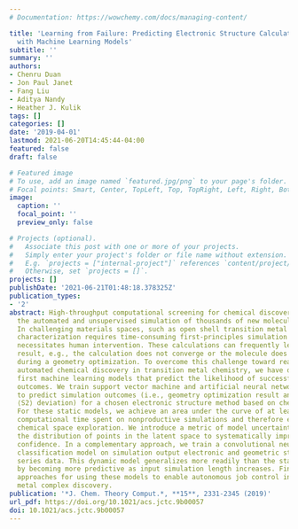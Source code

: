 ```yaml
---
# Documentation: https://wowchemy.com/docs/managing-content/

title: 'Learning from Failure: Predicting Electronic Structure Calculation Outcomes
  with Machine Learning Models'
subtitle: ''
summary: ''
authors:
- Chenru Duan
- Jon Paul Janet
- Fang Liu
- Aditya Nandy
- Heather J. Kulik
tags: []
categories: []
date: '2019-04-01'
lastmod: 2021-06-20T14:45:44-04:00
featured: false
draft: false

# Featured image
# To use, add an image named `featured.jpg/png` to your page's folder.
# Focal points: Smart, Center, TopLeft, Top, TopRight, Left, Right, BottomLeft, Bottom, BottomRight.
image:
  caption: ''
  focal_point: ''
  preview_only: false

# Projects (optional).
#   Associate this post with one or more of your projects.
#   Simply enter your project's folder or file name without extension.
#   E.g. `projects = ["internal-project"]` references `content/project/deep-learning/index.md`.
#   Otherwise, set `projects = []`.
projects: []
publishDate: '2021-06-21T01:48:18.378325Z'
publication_types:
- '2'
abstract: High-throughput computational screening for chemical discovery mandates
  the automated and unsupervised simulation of thousands of new molecules and materials.
  In challenging materials spaces, such as open shell transition metal chemistry,
  characterization requires time-consuming first-principles simulation that often
  necessitates human intervention. These calculations can frequently lead to a null
  result, e.g., the calculation does not converge or the molecule does not stay intact
  during a geometry optimization. To overcome this challenge toward realizing fully
  automated chemical discovery in transition metal chemistry, we have developed the
  first machine learning models that predict the likelihood of successful simulation
  outcomes. We train support vector machine and artificial neural network classifiers
  to predict simulation outcomes (i.e., geometry optimization result and degree of
  ⟨S2⟩ deviation) for a chosen electronic structure method based on chemical composition.
  For these static models, we achieve an area under the curve of at least 0.95, minimizing
  computational time spent on nonproductive simulations and therefore enabling efficient
  chemical space exploration. We introduce a metric of model uncertainty based on
  the distribution of points in the latent space to systematically improve model prediction
  confidence. In a complementary approach, we train a convolutional neural network
  classification model on simulation output electronic and geometric structure time
  series data. This dynamic model generalizes more readily than the static classifier
  by becoming more predictive as input simulation length increases. Finally, we describe
  approaches for using these models to enable autonomous job control in transition
  metal complex discovery.
publication: '*J. Chem. Theory Comput.*, **15**, 2331-2345 (2019)'
url_pdf: https://doi.org/10.1021/acs.jctc.9b00057
doi: 10.1021/acs.jctc.9b00057
---
```


